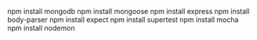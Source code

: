 npm install mongodb
npm install mongoose
npm install express
npm install body-parser
npm install expect
npm install supertest
npm install mocha
npm install nodemon